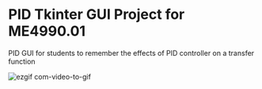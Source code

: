 # PID Tkinter GUI Project for ME4990.01
PID GUI for students to remember the effects of PID controller on a transfer function

![ezgif com-video-to-gif](https://user-images.githubusercontent.com/92562350/137457025-5e0aa400-aca9-4fa6-b955-caa587213105.gif)
